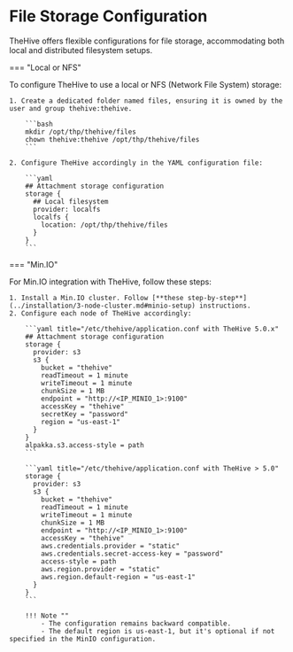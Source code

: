 # File Storage Configuration

TheHive offers flexible configurations for file storage, accommodating both local and distributed filesystem setups.

=== "Local or NFS"

To configure TheHive to use a local or NFS (Network File System) storage:

    1. Create a dedicated folder named files, ensuring it is owned by the user and group thehive:thehive.
    
        ```bash
        mkdir /opt/thp/thehive/files
        chown thehive:thehive /opt/thp/thehive/files
        ```

    2. Configure TheHive accordingly in the YAML configuration file:

        ```yaml
        ## Attachment storage configuration
        storage {
          ## Local filesystem
          provider: localfs
          localfs {
            location: /opt/thp/thehive/files
          }
        }
        ```


=== "Min.IO" 

For Min.IO integration with TheHive, follow these steps:

    1. Install a Min.IO cluster. Follow [**these step-by-step**](../installation/3-node-cluster.md#minio-setup) instructions.
    2. Configure each node of TheHive accordingly:

        ```yaml title="/etc/thehive/application.conf with TheHive 5.0.x"
        ## Attachment storage configuration
        storage {
          provider: s3
          s3 {
            bucket = "thehive"
            readTimeout = 1 minute
            writeTimeout = 1 minute
            chunkSize = 1 MB
            endpoint = "http://<IP_MINIO_1>:9100"
            accessKey = "thehive"
            secretKey = "password"
            region = "us-east-1"
          }
        }
        alpakka.s3.access-style = path
        ```

        ```yaml title="/etc/thehive/application.conf with TheHive > 5.0"
        storage {
          provider: s3
          s3 {
            bucket = "thehive"
            readTimeout = 1 minute
            writeTimeout = 1 minute
            chunkSize = 1 MB
            endpoint = "http://<IP_MINIO_1>:9100"
            accessKey = "thehive"
            aws.credentials.provider = "static"
            aws.credentials.secret-access-key = "password"
            access-style = path
            aws.region.provider = "static"
            aws.region.default-region = "us-east-1"
          }
        }
        ```

        !!! Note ""
            - The configuration remains backward compatible.
            - The default region is us-east-1, but it's optional if not specified in the MinIO configuration.